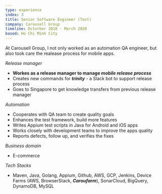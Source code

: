```yaml
---
type: experience
index: 3
title: Senior Software Engineer (Test)
company: Carousell Group
timeline: Octorber 2018 - March 2020
based: Ho Chi Minh City
---
```


At Carousell Group, I not only worked as an automation QA engineer, but also took care the realease process for mobile apps.

_Release manager_

- **Workes as a release manager to manage _mobile release process_**
- Creates new commands for **_trinity_** - a Slack bot to support release process
- Goes to Singapore to get knowledge transfers from previous release manager

_Automation_

- Cooperates with QA team to create quality goals
- Enhances the test framework, build more features
- Writes Appium test scripts in Java for Android and iOS apps
- Works closely with development teams to improve the apps quality
- Reports defects, follow up, and verifies the fixes

_Business domain_

- E-commerce

_Tech Stacks_

- Maven, Java, Golang, Appium, Github, AWS, GCP, Jenkins, Device Farms (AWS, BrowserStack, **_Caroufarm_**), SonarCloud, BigQuery, DynamoDB, MySQL
